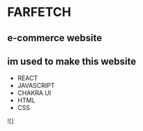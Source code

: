 # FARFETCH  



## e-commerce website

## im used to make this website

- REACT
- JAVASCRIPT                                                                                       
-  CHAKRA UI
-  HTML 
-  CSS

![]



